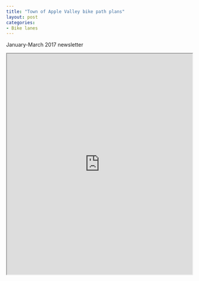 ```yaml
---
title: "Town of Apple Valley bike path plans"
layout: post
categories:
- Bike lanes
---
```


January-March 2017 newsletter

<iframe class="scribd_iframe_embed" data-aspect-ratio="0.782307025151778" data-auto-height="false" height="600" id="doc_25978" loading="lazy" scrolling="no" src="https://www.scribd.com/embeds/344192490/content?start_page=1&view_mode=scroll&access_key=key-CroGg1hWSezVNeLSQWSn&show_recommendations=true" width="100%"></iframe>